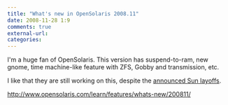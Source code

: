 ```yaml
---
title: "What's new in OpenSolaris 2008.11"
date: 2008-11-28 1:9
comments: true
external-url:
categories:
---
```

I'm a huge fan of OpenSolaris. This version has suspend-to-ram, new gnome, time machine-like feature with ZFS, Gobby and transmission, etc.  
  
I like that they are still working on this, despite the [announced Sun layoffs][1].

<http://www.opensolaris.com/learn/features/whats-new/200811/>

  [1]: http://news.google.com/news?hl=en&ned=us&q=sun+layoffs&btnG=Search+News
